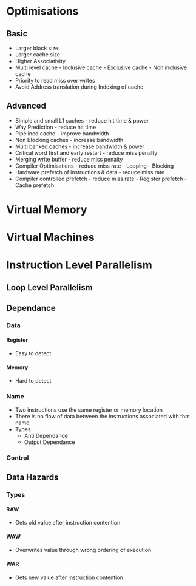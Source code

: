 # Optimisations

## Basic

- Larger block size
- Larger cache size
- Higher Associativity
- Multi level cache
        - Inclusive cache
        - Exclusive cache
        - Non inclusive cache
- Priority to read miss over writes
- Avoid Address translation during Indexing of cache

## Advanced

- Simple and small L1 caches - reduce hit time & power
- Way Prediction - reduce hit time
- Pipelined cache - improve bandwidth
- Non Blocking caches - increase bandwidth
- Multi banked caches - increase bandwidth & power
- Critical word first and early restart - reduce miss penalty
- Merging write buffer - reduce miss penalty
- Compiler Optimisations - reduce miss rate
        - Looping
        - Blocking
- Hardware prefetch of instructions & data - reduce miss rate
- Compiler controlled prefetch - reduce miss rate
        - Register prefetch
        - Cache prefetch


# Virtual Memory


# Virtual Machines


# Instruction Level Parallelism

## Loop Level Parallelism


## Dependance

### Data

#### Register

- Easy to detect

#### Memory

- Hard to detect

### Name

- Two instructions use the same register or memory location
- There is no flow of data between the instructions associated with that name
- Types
    - Anti Dependance
    - Output Dependance

### Control


## Data Hazards

### Types

#### RAW

- Gets old value after instruction contention

#### WAW

- Overwrites value through wrong ordering of execution

#### WAR

- Gets new value after instruction contention
